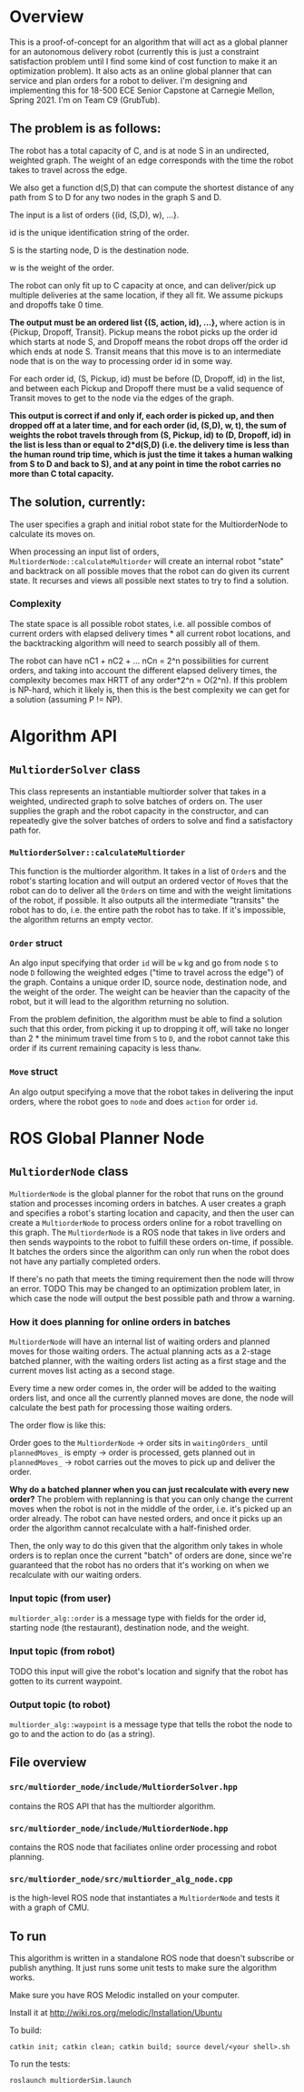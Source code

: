 # Overview

This is a proof-of-concept for an algorithm that will act as a global planner for an
autonomous delivery robot (currently this is just a constraint satisfaction problem 
until I find some kind of cost function to make it an optimization problem). It also acts as 
an online global planner that can service and plan orders for a robot to deliver. 
I'm designing and implementing this for 18-500 ECE Senior Capstone at Carnegie Mellon, Spring 2021. 
I'm on Team C9 (GrubTub). 

## The problem is as follows:

The robot has a total capacity of C, and is at node S in an undirected, weighted graph. The 
weight of an edge corresponds with the time the robot takes to travel across the edge.

We also get a function d(S,D) that can compute the shortest distance of any path from S to D for any two 
nodes in the graph S and D.

The input is a list of orders {(id, (S,D), w), ...}. 

id is the unique identification string of the order. 

S is the starting node, D is the destination node.

w is the weight of the order.

The robot can only fit up to C capacity at once, and can deliver/pick up multiple deliveries 
at the same location, if they all fit. We assume pickups and dropoffs take 0 time.

<b> 
The output must be an ordered list {(S, action, id), ...},
</b> where action is in 
{Pickup, Dropoff, Transit}. Pickup means the robot picks up the order id which starts at node S, 
and Dropoff means the robot drops off the order id which ends at node S. Transit means that 
this move is to an intermediate node that is on the way to processing order id in some way.

For each order id, (S, Pickup, id) must be before (D, Dropoff, id) in the list, and between 
each Pickup and Dropoff there must be a valid sequence of Transit moves to get to the node via 
the edges of the graph. 

<b> 
This output is correct if and only if, each order is picked up, and then dropped off at a later time, 
  and for each order (id, (S,D), w, t), 
the sum of weights the robot travels through from (S, Pickup, id) to (D, Dropoff, id) in the list is 
less than or equal to 2*d(S,D) (i.e. the delivery time is less than the human round trip time, which 
is just the time it takes a human walking from S to D and back to S), and at any point in time the 
robot carries no more than C total capacity. 
</b>

## The solution, currently:

The user specifies a graph and initial robot state for the MultiorderNode to calculate 
its moves on. 

When processing an input list of orders, `MultiorderNode::calculateMultiorder` will create an 
internal robot "state" and backtrack on all possible moves that the robot can do given its current state. 
It recurses and views all possible next states to try to find a solution. 

### Complexity

The state space is all possible robot states, i.e. all possible combos of current orders with elapsed delivery times * 
all current robot locations, and the backtracking algorithm will need to search possibly all of them. 

The robot can have nC1 + nC2 + ... nCn = 2^n possibilities for current orders, and taking into account the different 
elapsed delivery times, the complexity becomes max HRTT of any order*2^n = O(2^n). If this problem is NP-hard, which 
  it likely is, then this is the best complexity we can get for a solution (assuming P != NP).
  

  
# Algorithm API

## `MultiorderSolver` class

This class represents an instantiable multiorder solver that takes in a weighted, undirected graph to 
solve batches of orders on. The user supplies the graph and the robot capacity in the constructor, and 
can repeatedly give the solver batches of orders to solve and find a satisfactory path for.

### `MultiorderSolver::calculateMultiorder` 

This function is the multiorder algorithm. It takes in a list of `Order`s and the robot's starting location 
and will output an ordered vector of `Move`s that the robot 
can do to deliver all the `Order`s on time and with the weight limitations of the robot, 
if possible. It also outputs all the intermediate "transits" the robot has to do, i.e. 
the entire path the robot has to take. If it's impossible, the algorithm returns an empty vector. 

### `Order` struct

An algo input specifying that order `id` will be `w` kg and go from node `S` to node `D` following 
the weighted edges ("time to travel across the edge") of the graph.
Contains a unique order ID, source node, destination node, and the weight of the order. 
The weight can be heavier than the capacity of the robot, but it will lead to the algorithm 
returning no solution. 

From the problem definition, the algorithm must be able to find a solution such that 
this order, from picking it up to dropping it off, will take no longer than 
2 * the minimum travel time from `S` to `D`, and the robot cannot take this order 
if its current remaining capacity is less than`w`. 

### `Move` struct

An algo output specifying a move that the robot takes in delivering the input 
orders, where the robot goes to `node` and does `action` for order `id`. 



# ROS Global Planner Node 

## `MultiorderNode` class

`MultiorderNode` is the global planner for the robot that runs on the ground station and processes incoming orders in batches. 
A user creates a graph and specifies a robot's starting location and capacity, 
and then the user can create a `MultiorderNode` to process orders online for a robot travelling on this graph. The 
`MultiorderNode` is a ROS node that takes in live orders and then sends waypoints to the robot to fulfill these 
orders on-time, if possible. It batches the orders since the algorithm can only run when the robot does not have 
any partially completed orders. 

If there's no path that meets the timing requirement then the node will throw an error. TODO This may be changed 
to an optimization problem later, in which case the node will output the best possible path and throw a warning.

### How it does planning for online orders in batches

`MultiorderNode` will have an internal list of waiting orders and planned moves for those waiting orders. The actual planning acts as a 2-stage batched planner, with the waiting orders list 
acting as a first stage and the current moves list acting as a second stage. 

Every time a new order comes in, the order will be added to the waiting orders list, and 
once all the currently planned moves are done, the node will calculate the best path for 
processing those waiting orders.

The order flow is like this:

Order goes to the `MultiorderNode` -> order sits in `waitingOrders_` until `plannedMoves_` 
is empty -> order is processed, gets planned out in `plannedMoves_` -> 
robot carries out the moves to pick up and deliver the order.

<b>Why do a batched planner when you can just recalculate with every new order?</b> 
The problem with replanning is that you can only change the current moves when the robot 
is not in the middle of the order, i.e. it's picked up an order already. The robot can 
have nested orders, and once it picks up an order the algorithm cannot recalculate with 
a half-finished order. 

Then, the only way to do this given that the algorithm only takes in whole orders 
is to replan once the current "batch" of orders are done, since we're guaranteed 
that the robot has no orders that it's working on when we recalculate with our 
waiting orders. 

### Input topic (from user)

`multiorder_alg::order` is a message type with fields for the 
order id, starting node (the restaurant), destination node, and the weight. 

### Input topic (from robot)

TODO this input will give the robot's location and signify that the robot has gotten to 
its current waypoint. 

### Output topic (to robot)

`multiorder_alg::waypoint` is a message type that tells the robot the node to go to 
and the action to do (as a string). 


## File overview

### `src/multiorder_node/include/MultiorderSolver.hpp` 

contains the ROS API that has the multiorder algorithm.

### `src/multiorder_node/include/MultiorderNode.hpp` 

contains the ROS node that faciliates online order processing and robot planning.

### `src/multiorder_node/src/multiorder_alg_node.cpp` 
is the high-level ROS node that instantiates a `MultiorderNode` and tests it with a graph of CMU. 

## To run

This algorithm is written in a standalone ROS node that doesn't subscribe or publish anything. 
It just runs some unit tests to make sure the algorithm works. 

Make sure you have ROS Melodic installed on your computer. 

Install it at http://wiki.ros.org/melodic/Installation/Ubuntu

To build:
```
catkin init; catkin clean; catkin build; source devel/<your shell>.sh
```

To run the tests:
```
roslaunch multiorderSim.launch
```
